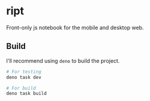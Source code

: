 # ript

Front-only js notebook for the mobile and desktop web.

## Build

I'll recommend using `deno` to build the project.

```sh
# For testing
deno task dev

# For build
deno task build
```

